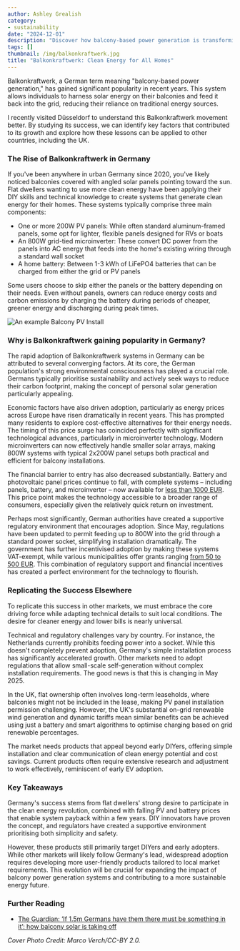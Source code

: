 ```yaml
---
author: Ashley Grealish
category:
- sustainability
date: "2024-12-01"
description: "Discover how balcony-based power generation is transforming the way households generate and consume energy."
tags: []
thumbnail: /img/balkonkraftwerk.jpg
title: "Balkonkraftwerk: Clean Energy for All Homes"
---
```


Balkonkraftwerk, a German term meaning "balcony-based power generation," has gained significant popularity in recent years. This system allows individuals to harness solar energy on their balconies and feed it back into the grid, reducing their reliance on traditional energy sources. 

I recently visited Düsseldorf to understand this Balkonkraftwerk movement better. By studying its success, we can identify key factors that contributed to its growth and explore how these lessons can be applied to other countries, including the UK.

### The Rise of Balkonkraftwerk in Germany

If you've been anywhere in urban Germany since 2020, you've likely noticed balconies covered with angled solar panels pointing toward the sun. Flat dwellers wanting to use more clean energy have been applying their DIY skills and technical knowledge to create systems that generate clean energy for their homes. These systems typically comprise three main components:

- One or more 200W PV panels: While often standard aluminum-framed panels, some opt for lighter, flexible panels designed for RVs or boats
- An 800W grid-tied microinverter: These convert DC power from the panels into AC energy that feeds into the home's existing wiring through a standard wall socket
- A home battery: Between 1-3 kWh of LiFePO4 batteries that can be charged from either the grid or PV panels

Some users choose to skip either the panels or the battery depending on their needs. Even without panels, owners can reduce energy costs and carbon emissions by charging the battery during periods of cheaper, greener energy and discharging during peak times.

![An example Balcony PV Install](/img/balkonkraftwerk.jpg)


### Why is Balkonkraftwerk gaining popularity in Germany? 

The rapid adoption of Balkonkraftwerk systems in Germany can be attributed to several converging factors. At its core, the German population's strong environmental consciousness has played a crucial role. Germans typically prioritise sustainability and actively seek ways to reduce their carbon footprint, making the concept of personal solar generation particularly appealing.

Economic factors have also driven adoption, particularly as energy prices across Europe have risen dramatically in recent years. This has prompted many residents to explore cost-effective alternatives for their energy needs. The timing of this price surge has coincided perfectly with significant technological advances, particularly in microinverter technology. Modern microinverters can now effectively handle smaller solar arrays, making 800W systems with typical 2x200W panel setups both practical and efficient for balcony installations.

The financial barrier to entry has also decreased substantially. Battery and photovoltaic panel prices continue to fall, with complete systems – including panels, battery, and microinverter – now available for [less than 1000 EUR](https://yuma.de/products/anker-solix-solarbank-2-pro-mit-2x-440w-gratismodulen-ja-solar). This price point makes the technology accessible to a broader range of consumers, especially given the relatively quick return on investment.

Perhaps most significantly, German authorities have created a supportive regulatory environment that encourages adoption. Since May, regulations have been updated to permit feeding up to 800W into the grid through a standard power socket, simplifying installation dramatically. The government has further incentivised adoption by making these systems VAT-exempt, while various municipalities offer grants ranging [from 50 to 500 EUR](https://www.adac.de/rund-ums-haus/energie/versorgung/balkonkraftwerk/). This combination of regulatory support and financial incentives has created a perfect environment for the technology to flourish.


### Replicating the Success Elsewhere

To replicate this success in other markets, we must embrace the core driving force while adapting technical details to suit local conditions. The desire for cleaner energy and lower bills is nearly universal.

Technical and regulatory challenges vary by country. For instance, the Netherlands currently prohibits feeding power into a socket. While this doesn't completely prevent adoption, Germany's simple installation process has significantly accelerated growth. Other markets need to adopt regulations that allow small-scale self-generation without complex installation requirements. The good news is that this is changing in May 2025.

In the UK, flat ownership often involves long-term leaseholds, where balconies might not be included in the lease, making PV panel installation permission challenging. However, the UK's substantial on-grid renewable wind generation and dynamic tariffs mean similar benefits can be achieved using just a battery and smart algorithms to optimise charging based on grid renewable percentages.

The market needs products that appeal beyond early DIYers, offering simple installation and clear communication of clean energy potential and cost savings. Current products often require extensive research and adjustment to work effectively, reminiscent of early EV adoption.

### Key Takeaways

Germany's success stems from flat dwellers' strong desire to participate in the clean energy revolution, combined with falling PV and battery prices that enable system payback within a few years. DIY innovators have proven the concept, and regulators have created a supportive environment prioritising both simplicity and safety.

However, these products still primarily target DIYers and early adopters. While other markets will likely follow Germany's lead, widespread adoption requires developing more user-friendly products tailored to local market requirements. This evolution will be crucial for expanding the impact of balcony power generation systems and contributing to a more sustainable energy future.

### Further Reading
- [The Guardian: ‘If 1.5m Germans have them there must be something in it’: how balcony solar is taking off](https://www.theguardian.com/environment/2024/dec/18/if-a-million-germans-have-them-there-must-be-something-in-it-how-balcony-solar-is-taking-off)

*Cover Photo Credit: Marco Verch/CC-BY 2.0.*
